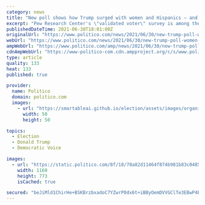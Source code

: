 ```yaml
---
category: news
title: "New poll shows how Trump surged with women and Hispanics — and lost anyway"
excerpt: "Pew Research Center's \"validated voter\" survey is among the most thorough examinations of the 2020 electorate to date."
publishedDateTime: 2021-06-30T18:01:00Z
originalUrl: "https://www.politico.com/news/2021/06/30/new-trump-poll-women-hispanic-voters-497199"
webUrl: "https://www.politico.com/news/2021/06/30/new-trump-poll-women-hispanic-voters-497199"
ampWebUrl: "https://www.politico.com/amp/news/2021/06/30/new-trump-poll-women-hispanic-voters-497199"
cdnAmpWebUrl: "https://www-politico-com.cdn.ampproject.org/c/s/www.politico.com/amp/news/2021/06/30/new-trump-poll-women-hispanic-voters-497199"
type: article
quality: 133
heat: 133
published: true

provider:
  name: Politico
  domain: politico.com
  images:
    - url: "https://smartableai.github.io/election/assets/images/organizations/politico.com-50x50.jpg"
      width: 50
      height: 50

topics:
  - Election
  - Donald Trump
  - Democratic Voice

images:
  - url: "https://static.politico.com/8f/18/78a82d11464f874b981b83c04851/gettyimages-1325665731-1.jpg"
    width: 1160
    height: 773
    isCached: true

secured: "beJiMld1ChirHe+BSKBrzbxadoC7YZwrP0dx6t+iBByOemDVVGClTe3EBwP4PDvr2OrL9he4EdV4y1U2wM3msLAgoxPscWI0+psF52gJNZ95YjWN2dQO9LggTTKoPCklq/e2WLyrJoc/fTgjiver6pahgtHrJJcBBTMbnJE+F9bgsuFKhxm+1yI8wdl3cyLy0D2Wi492OxnqbiMlsivIPMggOaiifHR2MhMEvsC/kVMv95xpnUHQCsLWnj9dXV4FEbyF+hWk1wSi8sOEx3qjizflVw9UT60aiLAIYaxZBCzhKFol5d+C9UmUcuXOuHosVR/ZyHQE/oXQerqm864RCJADEBulhvO0r2+L21bdJuc=;xnXbd6iMcL4vOdKOUgYirg=="
---
```


